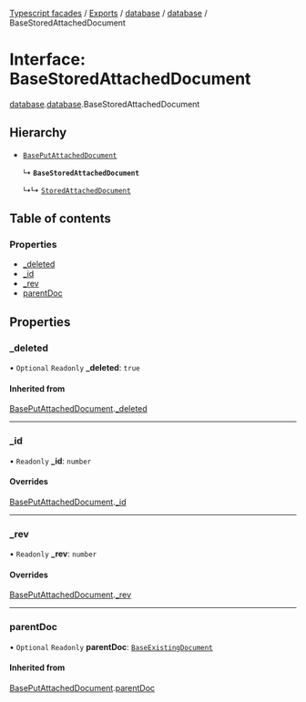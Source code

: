 [Typescript facades](../index.md) / [Exports](../modules.md) / [database](../modules/database.md) / [database](../modules/database.database.md) / BaseStoredAttachedDocument

# Interface: BaseStoredAttachedDocument

[database](../modules/database.md).[database](../modules/database.database.md).BaseStoredAttachedDocument

## Hierarchy

- [`BasePutAttachedDocument`](database.database.BasePutAttachedDocument.md)

  ↳ **`BaseStoredAttachedDocument`**

  ↳↳ [`StoredAttachedDocument`](database.database.StoredAttachedDocument.md)

## Table of contents

### Properties

- [\_deleted](database.database.BaseStoredAttachedDocument.md#_deleted)
- [\_id](database.database.BaseStoredAttachedDocument.md#_id)
- [\_rev](database.database.BaseStoredAttachedDocument.md#_rev)
- [parentDoc](database.database.BaseStoredAttachedDocument.md#parentdoc)

## Properties

### \_deleted

• `Optional` `Readonly` **\_deleted**: ``true``

#### Inherited from

[BasePutAttachedDocument](database.database.BasePutAttachedDocument.md).[_deleted](database.database.BasePutAttachedDocument.md#_deleted)

___

### \_id

• `Readonly` **\_id**: `number`

#### Overrides

[BasePutAttachedDocument](database.database.BasePutAttachedDocument.md).[_id](database.database.BasePutAttachedDocument.md#_id)

___

### \_rev

• `Readonly` **\_rev**: `number`

#### Overrides

[BasePutAttachedDocument](database.database.BasePutAttachedDocument.md).[_rev](database.database.BasePutAttachedDocument.md#_rev)

___

### parentDoc

• `Optional` `Readonly` **parentDoc**: [`BaseExistingDocument`](database.database.BaseExistingDocument.md)

#### Inherited from

[BasePutAttachedDocument](database.database.BasePutAttachedDocument.md).[parentDoc](database.database.BasePutAttachedDocument.md#parentdoc)
